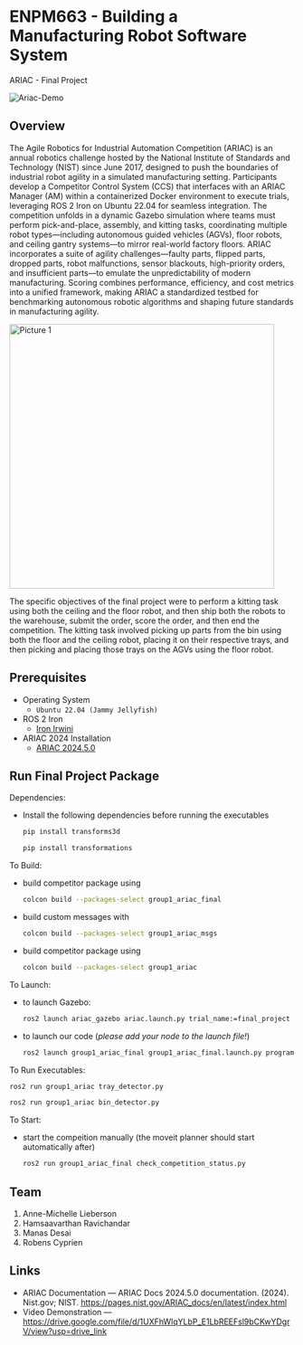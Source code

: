 # ENPM663 - Building a Manufacturing Robot Software System
ARIAC - Final Project

![Ariac-Demo](https://github.com/user-attachments/assets/10e12e25-5951-47c0-839b-bc648005b1ce)

## Overview

The Agile Robotics for Industrial Automation Competition (ARIAC) is an annual robotics challenge hosted by the National Institute of Standards and Technology (NIST) since June 2017, designed to push the boundaries of industrial robot agility in a simulated manufacturing setting. Participants develop a Competitor Control System (CCS) that interfaces with an ARIAC Manager (AM) within a containerized Docker environment to execute trials, leveraging ROS 2 Iron on Ubuntu 22.04 for seamless integration. The competition unfolds in a dynamic Gazebo simulation where teams must perform pick-and-place, assembly, and kitting tasks, coordinating multiple robot types—including autonomous guided vehicles (AGVs), floor robots, and ceiling gantry systems—to mirror real-world factory floors. ARIAC incorporates a suite of agility challenges—faulty parts, flipped parts, dropped parts, robot malfunctions, sensor blackouts, high-priority orders, and insufficient parts—to emulate the unpredictability of modern manufacturing. Scoring combines performance, efficiency, and cost metrics into a unified framework, making ARIAC a standardized testbed for benchmarking autonomous robotic algorithms and shaping future standards in manufacturing agility. 

<img width="468" alt="Picture 1" src="https://github.com/user-attachments/assets/5fa51520-316d-4b41-803f-2c5fbd78b914" />

The specific objectives of the final project were to perform a kitting task using both the ceiling and the floor robot, and then ship both the robots to the warehouse, submit the order, score the order, and then end the competition. The kitting task involved picking up parts from the bin using both the floor and the ceiling robot, placing it on their respective trays, and then picking and placing those trays on the AGVs using the floor robot.


## Prerequisites
- Operating System
  * `Ubuntu 22.04 (Jammy Jellyfish)`
- ROS 2 Iron
  * [Iron Irwini](https://docs.ros.org/en/iron/Installation/Ubuntu-Install-Debs.html)
- ARIAC 2024 Installation
  * [ARIAC 2024.5.0](https://pages.nist.gov/ARIAC_docs/en/latest/getting_started/installation.html)


## Run Final Project Package

Dependencies:
- Install the following dependencies before running the executables
  ```bash
  pip install transforms3d
  ```
  ```bash
  pip install transformations
  ```
  
To Build:
- build competitor package using
  ```bash
  colcon build --packages-select group1_ariac_final
  ```
- build custom messages with
  ```bash
  colcon build --packages-select group1_ariac_msgs
  ```
- build competitor package using 
  ```bash
  colcon build --packages-select group1_ariac
  ```
  
To Launch: 
- to launch Gazebo:
  ```bash
  ros2 launch ariac_gazebo ariac.launch.py trial_name:=final_project competitor_pkg:=group1_ariac_final
  ```
- to launch our code (_please add your node to the launch file!_)
  ```bash
  ros2 launch group1_ariac_final group1_ariac_final.launch.py program:=python rviz:=<true/false>
  ```

To Run Executables:
  ```bash
  ros2 run group1_ariac tray_detector.py
  ```
  ```bash
  ros2 run group1_ariac bin_detector.py
  ```

To Start:
- start the compeition manually (the moveit planner should start automatically after)
  ```bash
  ros2 run group1_ariac_final check_competition_status.py
  ```

## Team

1. Anne-Michelle Lieberson
2. Hamsaavarthan Ravichandar
3. Manas Desai
4. Robens Cyprien

## Links

- ARIAC Documentation — ARIAC Docs 2024.5.0 documentation. (2024). Nist.gov; NIST. https://pages.nist.gov/ARIAC_docs/en/latest/index.html
- Video Demonstration — https://drive.google.com/file/d/1UXFhWlqYLbP_E1LbREEFsl9bCKwYDgrV/view?usp=drive_link

